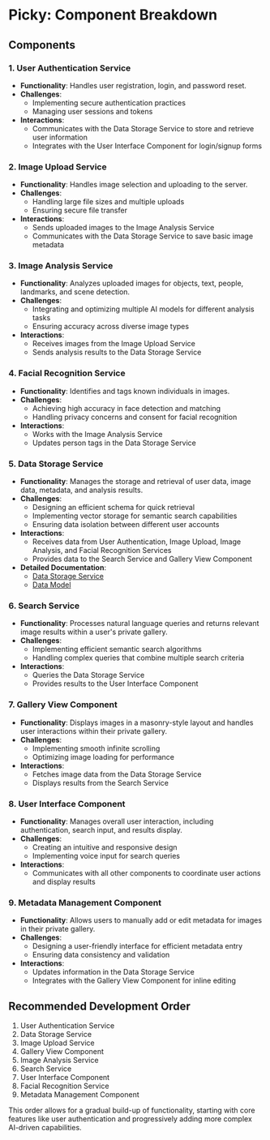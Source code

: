 # Picky: Component Breakdown

## Components

### 1. User Authentication Service
- **Functionality**: Handles user registration, login, and password reset.
- **Challenges**: 
  - Implementing secure authentication practices
  - Managing user sessions and tokens
- **Interactions**: 
  - Communicates with the Data Storage Service to store and retrieve user information
  - Integrates with the User Interface Component for login/signup forms

### 2. Image Upload Service
- **Functionality**: Handles image selection and uploading to the server.
- **Challenges**: 
  - Handling large file sizes and multiple uploads
  - Ensuring secure file transfer
- **Interactions**: 
  - Sends uploaded images to the Image Analysis Service
  - Communicates with the Data Storage Service to save basic image metadata

### 3. Image Analysis Service
- **Functionality**: Analyzes uploaded images for objects, text, people, landmarks, and scene detection.
- **Challenges**: 
  - Integrating and optimizing multiple AI models for different analysis tasks
  - Ensuring accuracy across diverse image types
- **Interactions**: 
  - Receives images from the Image Upload Service
  - Sends analysis results to the Data Storage Service

### 4. Facial Recognition Service
- **Functionality**: Identifies and tags known individuals in images.
- **Challenges**: 
  - Achieving high accuracy in face detection and matching
  - Handling privacy concerns and consent for facial recognition
- **Interactions**: 
  - Works with the Image Analysis Service
  - Updates person tags in the Data Storage Service

### 5. Data Storage Service
- **Functionality**: Manages the storage and retrieval of user data, image data, metadata, and analysis results.
- **Challenges**: 
  - Designing an efficient schema for quick retrieval
  - Implementing vector storage for semantic search capabilities
  - Ensuring data isolation between different user accounts
- **Interactions**: 
  - Receives data from User Authentication, Image Upload, Image Analysis, and Facial Recognition Services
  - Provides data to the Search Service and Gallery View Component
- **Detailed Documentation**: 
  - [Data Storage Service](./components/DataStorageService.md)
  - [Data Model](./components/DataModel.md)

### 6. Search Service
- **Functionality**: Processes natural language queries and returns relevant image results within a user's private gallery.
- **Challenges**: 
  - Implementing efficient semantic search algorithms
  - Handling complex queries that combine multiple search criteria
- **Interactions**: 
  - Queries the Data Storage Service
  - Provides results to the User Interface Component

### 7. Gallery View Component
- **Functionality**: Displays images in a masonry-style layout and handles user interactions within their private gallery.
- **Challenges**: 
  - Implementing smooth infinite scrolling
  - Optimizing image loading for performance
- **Interactions**: 
  - Fetches image data from the Data Storage Service
  - Displays results from the Search Service

### 8. User Interface Component
- **Functionality**: Manages overall user interaction, including authentication, search input, and results display.
- **Challenges**: 
  - Creating an intuitive and responsive design
  - Implementing voice input for search queries
- **Interactions**: 
  - Communicates with all other components to coordinate user actions and display results

### 9. Metadata Management Component
- **Functionality**: Allows users to manually add or edit metadata for images in their private gallery.
- **Challenges**: 
  - Designing a user-friendly interface for efficient metadata entry
  - Ensuring data consistency and validation
- **Interactions**: 
  - Updates information in the Data Storage Service
  - Integrates with the Gallery View Component for inline editing

## Recommended Development Order

1. User Authentication Service
2. Data Storage Service
3. Image Upload Service
4. Gallery View Component
5. Image Analysis Service
6. Search Service
7. User Interface Component
8. Facial Recognition Service
9. Metadata Management Component

This order allows for a gradual build-up of functionality, starting with core features like user authentication and progressively adding more complex AI-driven capabilities.